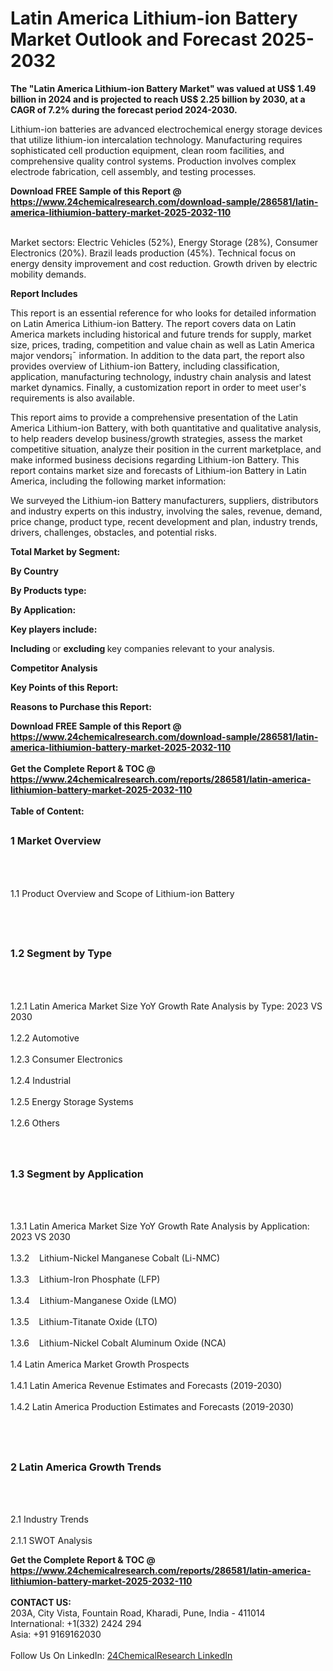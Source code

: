 <h1>Latin America Lithium-ion Battery Market Outlook and Forecast 2025-2032</h1><p><strong>The "Latin America Lithium-ion Battery Market" was valued at US$ 1.49 billion in 2024 and is projected to reach US$ 2.25 billion by 2030, at a CAGR of 7.2% during the forecast period 2024-2030.</strong></p><p>
</p><p>Lithium-ion batteries are advanced electrochemical energy storage devices that utilize lithium-ion intercalation technology. Manufacturing requires sophisticated cell production equipment, clean room facilities, and comprehensive quality control systems. Production involves complex electrode fabrication, cell assembly, and testing processes.</p><div><b>Download FREE Sample of this Report @ 
            <a href="https://www.24chemicalresearch.com/download-sample/286581/latin-america-lithiumion-battery-market-2025-2032-110">
            https://www.24chemicalresearch.com/download-sample/286581/latin-america-lithiumion-battery-market-2025-2032-110</a></b></div><br><p>
Market sectors: Electric Vehicles (52%), Energy Storage (28%), Consumer Electronics (20%). Brazil leads production (45%). Technical focus on energy density improvement and cost reduction. Growth driven by electric mobility demands.</p><p>
</p><p><strong>Report Includes</strong></p><p>
</p><p>This report is an essential reference for who looks for detailed information on Latin America Lithium-ion Battery. The report covers data on Latin America markets including historical and future trends for supply, market size, prices, trading, competition and value chain as well as Latin America major vendors¡¯ information. In addition to the data part, the report also provides overview of Lithium-ion Battery, including classification, application, manufacturing technology, industry chain analysis and latest market dynamics. Finally, a customization report in order to meet user's requirements is also available.</p><p>
</p><p>This report aims to provide a comprehensive presentation of the Latin America Lithium-ion Battery, with both quantitative and qualitative analysis, to help readers develop business/growth strategies, assess the market competitive situation, analyze their position in the current marketplace, and make informed business decisions regarding Lithium-ion Battery. This report contains market size and forecasts of Lithium-ion Battery in Latin America, including the following market information:</p><p>
We surveyed the Lithium-ion Battery manufacturers, suppliers, distributors and industry experts on this industry, involving the sales, revenue, demand, price change, product type, recent development and plan, industry trends, drivers, challenges, obstacles, and potential risks.</p><p>
</p><p><strong>Total Market by Segment:</strong></p><p>
<strong>By Country</strong></p><p>
</p><p>
<strong>By Products type:</strong></p><p>
</p><p>
<strong>By Application:</strong></p><p>
</p><p>
<strong>Key players include: </strong></p><p>
</p><p>
</p><p><strong>Including </strong>or <strong>excluding </strong>key companies relevant to your analysis.</p><p>
<strong>Competitor Analysis</strong></p><p>
</p><p>
</p><p><strong>Key Points of this Report:</strong></p><p>
</p><p>
</p><p><strong>Reasons to Purchase this Report:</strong></p><p>
</p><div><b>Download FREE Sample of this Report @ 
            <a href="https://www.24chemicalresearch.com/download-sample/286581/latin-america-lithiumion-battery-market-2025-2032-110">
            https://www.24chemicalresearch.com/download-sample/286581/latin-america-lithiumion-battery-market-2025-2032-110</a></b></div><br><div><b>Get the Complete Report & TOC @ 
            <a href="https://www.24chemicalresearch.com/reports/286581/latin-america-lithiumion-battery-market-2025-2032-110">
            https://www.24chemicalresearch.com/reports/286581/latin-america-lithiumion-battery-market-2025-2032-110</a></b></div><br>
            <b>Table of Content:</b><p><h2><span style="font-size:16px"><strong>1 Market Overview&nbsp;&nbsp; &nbsp;</strong></span></h2><br />
<br />
<p>1.1 Product Overview and Scope of Lithium-ion Battery&nbsp;</p><br />
<br />
<h2><strong><span style="font-size:16px">1.2 Segment by Type&nbsp;&nbsp; &nbsp;</span></strong></h2><br />
<br />
<p>1.2.1 Latin America Market Size YoY Growth Rate Analysis by Type: 2023 VS 2030&nbsp;&nbsp; &nbsp;<br /><br />
1.2.2 Automotive&nbsp;&nbsp; &nbsp;<br /><br />
1.2.3 Consumer Electronics<br /><br />
1.2.4 Industrial<br /><br />
1.2.5 Energy Storage Systems<br /><br />
1.2.6 Others<br /><br />
<br />
<h2><span style="font-size:16px"><strong>1.3 Segment by Application&nbsp;&nbsp;</strong></span></h2><br />
<br />
<p>1.3.1 Latin America Market Size YoY Growth Rate Analysis by Application: 2023 VS 2030&nbsp;&nbsp; &nbsp;<br /><br />
1.3.2&nbsp;&nbsp; &nbsp;Lithium-Nickel Manganese Cobalt (Li-NMC)<br /><br />
1.3.3&nbsp;&nbsp; &nbsp;Lithium-Iron Phosphate (LFP)<br /><br />
1.3.4&nbsp;&nbsp; &nbsp;Lithium-Manganese Oxide (LMO)<br /><br />
1.3.5&nbsp;&nbsp; &nbsp;Lithium-Titanate Oxide (LTO)<br /><br />
1.3.6&nbsp;&nbsp; &nbsp;Lithium-Nickel Cobalt Aluminum Oxide (NCA)<br /><br />
1.4 Latin America Market Growth Prospects&nbsp;&nbsp; &nbsp;<br /><br />
1.4.1 Latin America Revenue Estimates and Forecasts (2019-2030)&nbsp;&nbsp; &nbsp;<br /><br />
1.4.2 Latin America Production Estimates and Forecasts (2019-2030)&nbsp;&nbsp;</p><br />
<br />
<h2><span style="font-size:16px"><strong>2 Latin America Growth Trends&nbsp;&nbsp; &nbsp;</strong></span></h2><br />
<br />
<p>2.1 Industry Trends&nbsp;&nbsp; &nbsp;<br /><br />
2.1.1 SWOT Analysis&nbsp;&nbsp; </p><div><b>Get the Complete Report & TOC @ 
            <a href="https://www.24chemicalresearch.com/reports/286581/latin-america-lithiumion-battery-market-2025-2032-110">
            https://www.24chemicalresearch.com/reports/286581/latin-america-lithiumion-battery-market-2025-2032-110</a></b></div><br><b>CONTACT US:</b><br>
            203A, City Vista, Fountain Road, Kharadi, Pune, India - 411014<br>
            International: +1(332) 2424 294<br>
            Asia: +91 9169162030 <br><br>
            Follow Us On LinkedIn: <a href="https://www.linkedin.com/company/24chemicalresearch/">24ChemicalResearch LinkedIn</a>